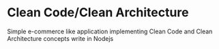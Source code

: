 # Clean Code/Clean Architecture
Simple e-commerce like application implementing Clean Code and Clean Architecture concepts write in Nodejs
